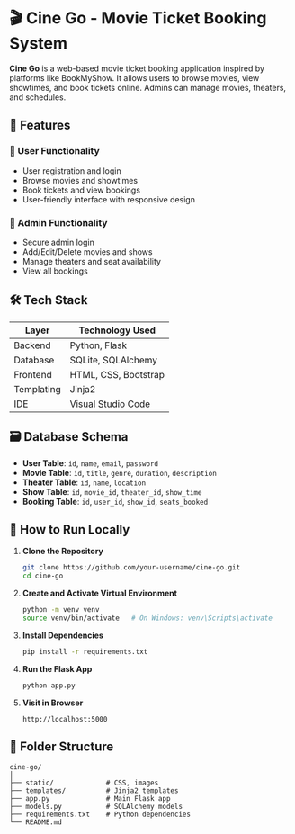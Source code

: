 # 🎬 Cine Go - Movie Ticket Booking System

**Cine Go** is a web-based movie ticket booking application inspired by platforms like BookMyShow. It allows users to browse movies, view showtimes, and book tickets online. Admins can manage movies, theaters, and schedules.

## 🚀 Features

### 👤 User Functionality
- User registration and login
- Browse movies and showtimes
- Book tickets and view bookings
- User-friendly interface with responsive design

### 🔧 Admin Functionality
- Secure admin login
- Add/Edit/Delete movies and shows
- Manage theaters and seat availability
- View all bookings

## 🛠️ Tech Stack

| Layer         | Technology Used      |
|---------------|----------------------|
| Backend       | Python, Flask        |
| Database      | SQLite, SQLAlchemy   |
| Frontend      | HTML, CSS, Bootstrap |
| Templating    | Jinja2               |
| IDE           | Visual Studio Code   |

## 🗃️ Database Schema

- **User Table**: `id`, `name`, `email`, `password`
- **Movie Table**: `id`, `title`, `genre`, `duration`, `description`
- **Theater Table**: `id`, `name`, `location`
- **Show Table**: `id`, `movie_id`, `theater_id`, `show_time`
- **Booking Table**: `id`, `user_id`, `show_id`, `seats_booked`

## 🧪 How to Run Locally

1. **Clone the Repository**
   ```bash
   git clone https://github.com/your-username/cine-go.git
   cd cine-go
   ```

2. **Create and Activate Virtual Environment**
   ```bash
   python -m venv venv
   source venv/bin/activate   # On Windows: venv\Scripts\activate
   ```

3. **Install Dependencies**
   ```bash
   pip install -r requirements.txt
   ```

4. **Run the Flask App**
   ```bash
   python app.py
   ```

5. **Visit in Browser**
   ```
   http://localhost:5000
   ```

## 📁 Folder Structure

```
cine-go/
│
├── static/             # CSS, images
├── templates/          # Jinja2 templates
├── app.py              # Main Flask app
├── models.py           # SQLAlchemy models
├── requirements.txt    # Python dependencies
└── README.md
```
